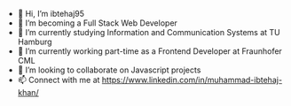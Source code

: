 - 👋 Hi, I’m ibtehaj95
- 👀 I’m becoming a Full Stack Web Developer
- 🌱 I’m currently studying Information and Communication Systems at TU Hamburg
- 💼 I’m currently working part-time as a Frontend Developer at Fraunhofer CML
- 💞️ I’m looking to collaborate on Javascript projects
- 📫 Connect with me at https://www.linkedin.com/in/muhammad-ibtehaj-khan/

<!---
ibtehaj95/ibtehaj95 is a ✨ special ✨ repository because its `README.md` (this file) appears on your GitHub profile.
You can click the Preview link to take a look at your changes.
--->
